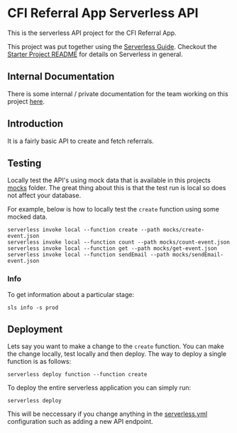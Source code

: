 # CFI Referral App Serverless API

This is the serverless API project for the CFI Referral App.

This project was put together using the [Serverless Guide](https://serverless-stack.com/chapters/what-is-serverless.html). Checkout the [Starter Project README](./starter/README.md) for details on Serverless in general.

## Internal Documentation

There is some internal / private documentation for the team working on this project [here](https://docs.google.com/document/d/17r14qeT_BnlF2dghZP9-Vj7s8D4Z9NPGjSRWnz6aAbQ/edit#).

## Introduction

It is a fairly basic API to create and fetch referrals.

## Testing

Locally test the API's using mock data that is available in this projects [mocks](./mocks) folder. The great thing about this is that the test run is local so does not affect your database.

For example, below is how to locally test the `create` function using some mocked data.

```
serverless invoke local --function create --path mocks/create-event.json
serverless invoke local --function count --path mocks/count-event.json
serverless invoke local --function get --path mocks/get-event.json
serverless invoke local --function sendEmail --path mocks/sendEmail-event.json
```

### Info

To get information about a particular stage:

```
sls info -s prod
```

## Deployment

Lets say you want to make a change to the `create` function. You can make the change locally, test locally and then deploy. The way to deploy a single function is as follows:

```
serverless deploy function --function create
```

To deploy the entire serverless application you can simply run:

```
serverless deploy
```

This will be neccessary if you change anything in the [serverless.yml](./serverless.yml) configuration such as adding a new API endpoint.